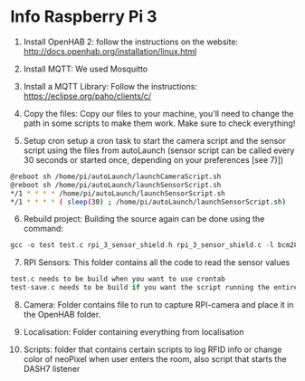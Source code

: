 # Info Raspberry Pi 3

1) Install OpenHAB 2:
follow the instructions on the website: http://docs.openhab.org/installation/linux.html

2) Install MQTT:
We used Mosquitto

3) Install a MQTT Library:
Follow the instructions: https://eclipse.org/paho/clients/c/

4) Copy the files:
Copy our files to your machine, you'll need to change the path in some scripts to make them work. Make sure to check everything!

5) Setup cron
setup a cron task to start the camera script and the sensor script using the files from autoLaunch
(sensor script can be called every 30 seconds or started once, depending on your preferences [see 7)])

```bash
@reboot sh /home/pi/autoLaunch/launchCameraScript.sh
@reboot sh /home/pi/autoLaunch/launchSensorScript.sh
*/1 * * * * /home/pi/autoLaunch/launchSensorScript.sh
*/1 * * * * ( sleep(30) ; /home/pi/autoLaunch/launchSensorScript.sh)
```

6) Rebuild project:
Building the source again can be done using the command:
```C
gcc -o test test.c rpi_3_sensor_shield.h rpi_3_sensor_shield.c -l bcm2835 -lpython2.7 -lm -L/usr/lib/python2.7/confi -lpaho-mqtt3c
```

7) RPI Sensors:
This folder contains all the code to read the sensor values
```C
test.c needs to be build when you want to use crontab
test-save.c needs to be build if you want the script running the entire time
```

8) Camera:
Folder contains file to run to capture RPI-camera and place it in the OpenHAB folder.

9) Localisation:
Folder containing everything from localisation

10) Scripts:
folder that contains certain scripts to log RFID info or change color of neoPixel when user enters the room, also script that starts the DASH7 listener
